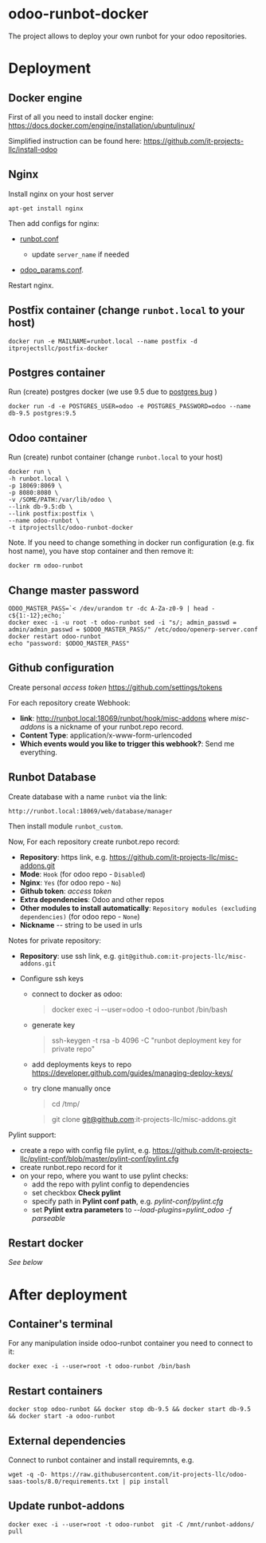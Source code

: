 # odoo-runbot-docker

The project allows to deploy your own runbot for your odoo repositories.

# Deployment

## Docker engine

First of all you need to install docker engine: https://docs.docker.com/engine/installation/ubuntulinux/

Simplified instruction can be found here: https://github.com/it-projects-llc/install-odoo

## Nginx

Install nginx on your host server

    apt-get install nginx
    
Then add configs for nginx:

* [runbot.conf](nginx-host/runbot.conf) 
  
  * update ``server_name`` if needed

* [odoo_params.conf](nginx-host/odoo_params.conf).


Restart nginx.

## Postfix container (change ``runbot.local`` to your host)

    docker run -e MAILNAME=runbot.local --name postfix -d itprojectsllc/postfix-docker

## Postgres container

Run (create) postgres docker (we use 9.5 due to [postgres bug](https://github.com/odoo/odoo/issues/8585) )

    docker run -d -e POSTGRES_USER=odoo -e POSTGRES_PASSWORD=odoo --name db-9.5 postgres:9.5
    
## Odoo container    

Run (create) runbot container (change ``runbot.local`` to your host)

    docker run \
    -h runbot.local \
    -p 18069:8069 \
    -p 8080:8080 \
    -v /SOME/PATH:/var/lib/odoo \
    --link db-9.5:db \
    --link postfix:postfix \
    --name odoo-runbot \
    -t itprojectsllc/odoo-runbot-docker
    
Note. If you need to change something in docker run configuration (e.g. fix host name), you have stop container and then remove it:

    docker rm odoo-runbot

## Change master password

    ODOO_MASTER_PASS=`< /dev/urandom tr -dc A-Za-z0-9 | head -c${1:-12};echo;`
    docker exec -i -u root -t odoo-runbot sed -i "s/; admin_passwd = admin/admin_passwd = $ODOO_MASTER_PASS/" /etc/odoo/openerp-server.conf
    docker restart odoo-runbot
    echo "password: $ODOO_MASTER_PASS"
    

## Github configuration

Create personal *access token* https://github.com/settings/tokens

For each repository create Webhook:

* **link**: http://runbot.local:18069/runbot/hook/misc-addons
 where *misc-addons* is a nickname of your runbot.repo record. 
* **Content Type**: application/x-www-form-urlencoded
* **Which events would you like to trigger this webhook?**: Send me everything.

## Runbot Database

Create database with a name ``runbot`` via the link:

    http://runbot.local:18069/web/database/manager
    
Then install module ``runbot_custom``.

Now, For each repository create runbot.repo record:

* **Repository**: https link, e.g. https://github.com/it-projects-llc/misc-addons.git
* **Mode**: ``Hook`` (for odoo repo - ``Disabled``)
* **Nginx**: ``Yes`` (for odoo repo - ``No``)
* **Github token**: *access token*
* **Extra dependencies**: Odoo and other repos 
* **Other modules to install automatically**: ``Repository modules (excluding dependencies)`` (for odoo repo - ``None``)
* **Nickname** -- string to be used in urls

Notes for private repository:
* **Repository**: use ssh  link, e.g. ``git@github.com:it-projects-llc/misc-addons.git``
* Configure ssh keys

  * connect to docker as odoo:

    > docker exec -i --user=odoo -t odoo-runbot /bin/bash
 
  * generate key

     > ssh-keygen -t rsa -b 4096 -C "runbot deployment key for private repo"

  * add deployments keys to repo https://developer.github.com/guides/managing-deploy-keys/

  * try clone manually once

     > cd /tmp/
 
     > git clone git@github.com:it-projects-llc/misc-addons.git
  
Pylint support:

* create a repo with config file pylint, e.g. https://github.com/it-projects-llc/pylint-conf/blob/master/pylint-conf/pylint.cfg
* create runbot.repo record for it
* on your repo, where you want to use pylint checks:
  * add the repo with pylint config to dependencies
  * set checkbox **Check pylint**
  * specify path in **Pylint conf path**, e.g. *pylint-conf/pylint.cfg*
  * set **Pylint extra parameters** to *--load-plugins=pylint_odoo -f parseable*

    
## Restart docker

*See below*
    
    
# After deployment

## Container's terminal

For any manipulation inside odoo-runbot container you need to connect to it:

    docker exec -i --user=root -t odoo-runbot /bin/bash 

## Restart containers

    docker stop odoo-runbot && docker stop db-9.5 && docker start db-9.5 && docker start -a odoo-runbot

## External dependencies

Connect to runbot container and install requiremnts, e.g.

    wget -q -O- https://raw.githubusercontent.com/it-projects-llc/odoo-saas-tools/8.0/requirements.txt | pip install

## Update runbot-addons

    docker exec -i --user=root -t odoo-runbot  git -C /mnt/runbot-addons/ pull
